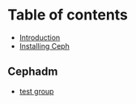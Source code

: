 # Table of contents

* [Introduction](README.md)
* [Installing Ceph](introduction.md)

## Cephadm

* [test group](cephadm/test-group.md)

